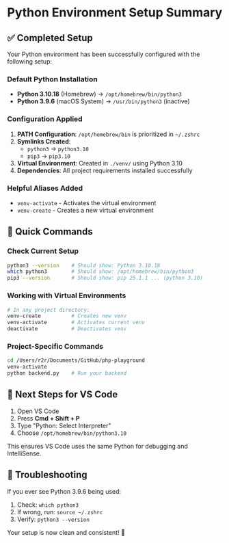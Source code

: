 # Python Environment Setup Summary

## ✅ Completed Setup

Your Python environment has been successfully configured with the following setup:

### Default Python Installation
- **Python 3.10.18** (Homebrew) → `/opt/homebrew/bin/python3`
- **Python 3.9.6** (macOS System) → `/usr/bin/python3` (inactive)

### Configuration Applied
1. **PATH Configuration**: `/opt/homebrew/bin` is prioritized in `~/.zshrc`
2. **Symlinks Created**: 
   - `python3` → `python3.10`
   - `pip3` → `pip3.10`
3. **Virtual Environment**: Created in `./venv/` using Python 3.10
4. **Dependencies**: All project requirements installed successfully

### Helpful Aliases Added
- `venv-activate` - Activates the virtual environment
- `venv-create` - Creates a new virtual environment

## 🚀 Quick Commands

### Check Current Setup
```bash
python3 --version    # Should show: Python 3.10.18
which python3        # Should show: /opt/homebrew/bin/python3
pip3 --version       # Should show: pip 25.1.1 ... (python 3.10)
```

### Working with Virtual Environments
```bash
# In any project directory:
venv-create          # Creates new venv
venv-activate        # Activates current venv
deactivate           # Deactivates venv
```

### Project-Specific Commands
```bash
cd /Users/r2r/Documents/GitHub/php-playground
venv-activate
python backend.py    # Run your backend
```

## 🎯 Next Steps for VS Code

1. Open VS Code
2. Press **Cmd + Shift + P**
3. Type "Python: Select Interpreter"
4. Choose `/opt/homebrew/bin/python3.10`

This ensures VS Code uses the same Python for debugging and IntelliSense.

## 🔧 Troubleshooting

If you ever see Python 3.9.6 being used:
1. Check: `which python3`
2. If wrong, run: `source ~/.zshrc`
3. Verify: `python3 --version`

Your setup is now clean and consistent! 🎉

